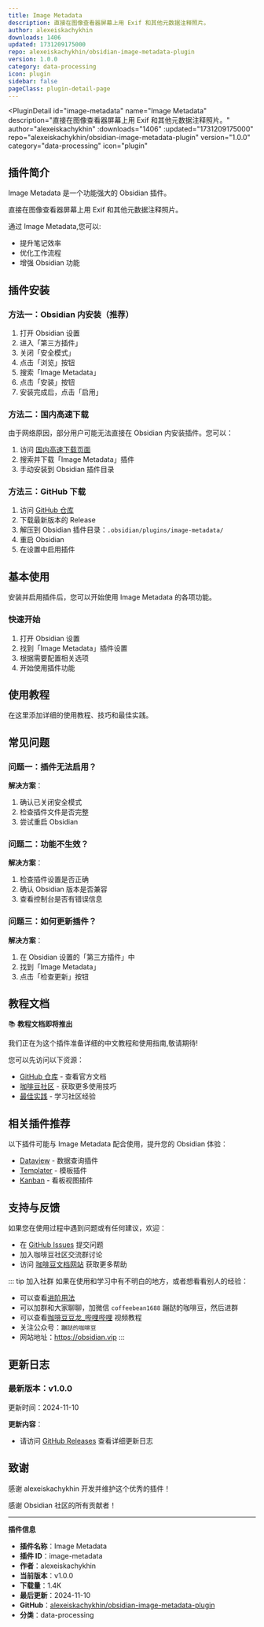 ```yaml
---
title: Image Metadata
description: 直接在图像查看器屏幕上用 Exif 和其他元数据注释照片。
author: alexeiskachykhin
downloads: 1406
updated: 1731209175000
repo: alexeiskachykhin/obsidian-image-metadata-plugin
version: 1.0.0
category: data-processing
icon: plugin
sidebar: false
pageClass: plugin-detail-page
---
```


<PluginDetail
  id="image-metadata"
  name="Image Metadata"
  description="直接在图像查看器屏幕上用 Exif 和其他元数据注释照片。"
  author="alexeiskachykhin"
  :downloads="1406"
  :updated="1731209175000"
  repo="alexeiskachykhin/obsidian-image-metadata-plugin"
  version="1.0.0"
  category="data-processing"
  icon="plugin"
>

<!-- AUTO_GENERATED_START -->
## 插件简介

Image Metadata 是一个功能强大的 Obsidian 插件。

直接在图像查看器屏幕上用 Exif 和其他元数据注释照片。

通过 Image Metadata,您可以:

- 提升笔记效率
- 优化工作流程
- 增强 Obsidian 功能

<!-- AUTO_GENERATED_END -->

<!-- AUTO_GENERATED_START -->
## 插件安装

### 方法一：Obsidian 内安装（推荐）

1. 打开 Obsidian 设置
2. 进入「第三方插件」
3. 关闭「安全模式」
4. 点击「浏览」按钮
5. 搜索「Image Metadata」
6. 点击「安装」按钮
7. 安装完成后，点击「启用」

### 方法二：国内高速下载

由于网络原因，部分用户可能无法直接在 Obsidian 内安装插件。您可以：

1. 访问 [国内高速下载页面](/zh/documentation/obsidian-plugins-download.html)
2. 搜索并下载「Image Metadata」插件
3. 手动安装到 Obsidian 插件目录

### 方法三：GitHub 下载

1. 访问 [GitHub 仓库](https://github.com/alexeiskachykhin/obsidian-image-metadata-plugin)
2. 下载最新版本的 Release
3. 解压到 Obsidian 插件目录：`.obsidian/plugins/image-metadata/`
4. 重启 Obsidian
5. 在设置中启用插件

## 基本使用

安装并启用插件后，您可以开始使用 Image Metadata 的各项功能。

### 快速开始

1. 打开 Obsidian 设置
2. 找到「Image Metadata」插件设置
3. 根据需要配置相关选项
4. 开始使用插件功能

<!-- AUTO_GENERATED_END -->

<!-- CUSTOM_CONTENT_START:tutorial -->
## 使用教程

在这里添加详细的使用教程、技巧和最佳实践。

<!-- CUSTOM_CONTENT_END:tutorial -->

<!-- SHARED_CONTENT_START -->
## 常见问题

### 问题一：插件无法启用？

**解决方案**：
1. 确认已关闭安全模式
2. 检查插件文件是否完整
3. 尝试重启 Obsidian

### 问题二：功能不生效？

**解决方案**：
1. 检查插件设置是否正确
2. 确认 Obsidian 版本是否兼容
3. 查看控制台是否有错误信息

### 问题三：如何更新插件？

**解决方案**：
1. 在 Obsidian 设置的「第三方插件」中
2. 找到「Image Metadata」
3. 点击「检查更新」按钮

## 教程文档

📚 **教程文档即将推出**

我们正在为这个插件准备详细的中文教程和使用指南,敬请期待!

您可以先访问以下资源：
- [GitHub 仓库](https://github.com/alexeiskachykhin/obsidian-image-metadata-plugin) - 查看官方文档
- [咖啡豆社区](/zh/bases/) - 获取更多使用技巧
- [最佳实践](/zh/best-practices/) - 学习社区经验

## 相关插件推荐

以下插件可能与 Image Metadata 配合使用，提升您的 Obsidian 体验：

- [Dataview](/zh/plugins/dataview.html) - 数据查询插件
- [Templater](/zh/plugins/templater-obsidian.html) - 模板插件
- [Kanban](/zh/plugins/obsidian-kanban.html) - 看板视图插件

## 支持与反馈

如果您在使用过程中遇到问题或有任何建议，欢迎：

- 在 [GitHub Issues](https://github.com/alexeiskachykhin/obsidian-image-metadata-plugin/issues) 提交问题
- 加入咖啡豆社区交流群讨论
- 访问 [咖啡豆文档网站](https://obsidian.vip) 获取更多帮助

::: tip 加入社群
如果在使用和学习中有不明白的地方，或者想看看别人的经验：
- 可以查看[进阶用法](/zh/advanced)
- 可以加群和大家聊聊，加微信 `coffeebean1688` 蹦跶的咖啡豆，然后进群
- 可以查看[咖啡豆豆龙_哔哩哔哩](https://space.bilibili.com/618777356) 视频教程
- 关注公众号：`蹦跶的咖啡豆`
- 网站地址：https://obsidian.vip
:::
<!-- SHARED_CONTENT_END -->

<!-- AUTO_GENERATED_START -->
## 更新日志

### 最新版本：v1.0.0

更新时间：2024-11-10

**更新内容**：
- 请访问 [GitHub Releases](https://github.com/alexeiskachykhin/obsidian-image-metadata-plugin/releases) 查看详细更新日志

## 致谢

感谢 alexeiskachykhin 开发并维护这个优秀的插件！

感谢 Obsidian 社区的所有贡献者！

---

**插件信息**
- **插件名称**：Image Metadata
- **插件 ID**：image-metadata
- **作者**：alexeiskachykhin
- **当前版本**：v1.0.0
- **下载量**：1.4K
- **最后更新**：2024-11-10
- **GitHub**：[alexeiskachykhin/obsidian-image-metadata-plugin](https://github.com/alexeiskachykhin/obsidian-image-metadata-plugin)
- **分类**：data-processing
<!-- AUTO_GENERATED_END -->

</PluginDetail>

